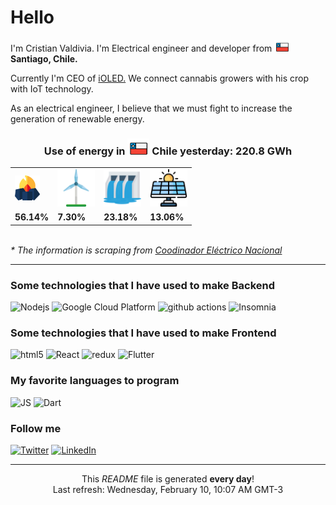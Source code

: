 <h1>Hello </h1>

<p>I'm Cristian Valdivia. I'm Electrical engineer and developer from <img src="./chile.svg"width="25"/> <b>Santiago, Chile.</b> </p>
<p>Currently I'm CEO of <a href="https://www.ioled.cl/">iOLED.</a> We connect cannabis growers with his crop with IoT technology.</p>

<p>As an electrical engineer, I believe that we must fight to increase the generation of renewable energy.</p>

<h3 align="center"> Use of energy in <img src="./chile.svg"width="35"/> Chile yesterday: 220.8 GWh</h3>
<table align="center">
  <tr>
    <td><img src="./carbon.svg" width="40"></td>
    <td><img src="./eolic.svg" width="60"/></td>
    <td><img src="./hidro.svg" width="60"/></td>
    <td><img src="./solar.svg" width="60"/></td>

  </tr>
  <tr>
    <td> <strong> 56.14% </strong></td>
    <td> <strong> 7.30% </strong></td>
    <td> <strong> 23.18% </strong></td>
    <td> <strong> 13.06% </strong></td>
  </tr>
</table>

<br>
<i >* The information is scraping from <a href="https://www.coordinador.cl/">Coodinador Eléctrico Nacional </a></i>

<hr>

<h3>Some technologies that I have used to make Backend</h3>  

<p>
  <img alt="Nodejs" src="https://img.shields.io/badge/-Nodejs-43853d?style=flat-square&logo=Node.js&logoColor=white" />
  <img alt="Google Cloud Platform" src="https://img.shields.io/badge/-Google_Cloud_Platform-1a73e8?style=flat-square&logo=google-cloud&logoColor=white" />
  <img alt="github actions" src="https://img.shields.io/badge/-Github_Actions-2088FF?style=flat-square&logo=github-actions&logoColor=white" />
  <img alt="Insomnia" src="https://img.shields.io/badge/-Insomnia-5849BE?style=flat-square&logo=insomnia&logoColor=white" />
</p>

<h3>Some technologies that I have used to make Frontend</h3>

<p>
  <img alt="html5" src="https://img.shields.io/badge/-HTML5-E34F26?style=flat-square&logo=html5&logoColor=white" />
  <img alt="React" src="https://img.shields.io/badge/-React-45b8d8?style=flat-square&logo=react&logoColor=white" />
  <img alt="redux" src="https://img.shields.io/badge/-Redux-764ABC?style=flat-square&logo=redux&logoColor=white" />
  <img alt="Flutter" src="https://img.shields.io/badge/-Flutter-02569B?style=flat-square&logo=flutter&logoColor=white" />
</p>

<h3>My favorite languages to program</h3>
<p>
  <img alt="JS" src="https://img.shields.io/badge/-Javascript-F7DF1E?style=flat-square&logo=javascript&logoColor=black" />
  <img alt="Dart" src="https://img.shields.io/badge/-Dart-0175C2?style=flat-square&logo=dart&logoColor=black" />
</p>

<h3>Follow me</h3>
<p>
  <a href="https://twitter.com/cris___stark" target="_blank"><img alt="Twitter" src="https://img.shields.io/badge/twitter-%231DA1F2.svg?&style=for-the-badge&logo=twitter&logoColor=white" /></a> 
  <a href="https://www.linkedin.com/in/cristian-stark-valdivia/" target="_blank"><img alt="LinkedIn" src="https://img.shields.io/badge/linkedin-%230077B5.svg?&style=for-the-badge&logo=linkedin&logoColor=white" /></a> 
</p>

<hr>

<p align="center">This <i>README</i> file is generated <b>every day</b>!</br>Last refresh: Wednesday, February 10, 10:07 AM GMT-3<br /></p>
